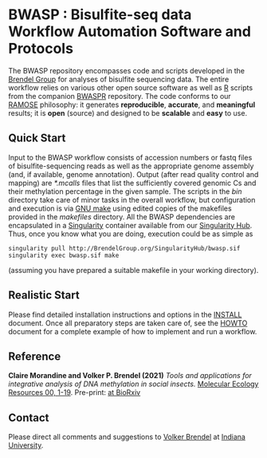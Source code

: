 # BWASP : Bisulfite-seq data Workflow Automation Software and Protocols

The BWASP repository encompasses code and scripts developed in the
[Brendel Group](http://brendelgroup.org/) for analyses of bisulfite sequencing
data.
The entire workflow relies on various other open source software as well as
[R](https://www.r-project.org/) scripts from the companion
[BWASPR](https://github.com/BrendelGroup/BWASPR) repository.
The code conforms to our [RAMOSE](https://brendelgroup.github.io/)
philosophy: it generates __reproducible__, __accurate__, and __meaningful__
results; it is __open__ (source) and designed to be __scalable__ and
__easy__ to use.


## Quick Start

Input to the BWASP workflow consists of accession numbers or fastq files of
bisulfite-sequencing reads as well as the appropriate genome assembly (and, if
available, genome annotation).
Output (after read quality control and mapping) are _*.mcalls_ files that list
the sufficiently covered genomic Cs and their methylation percentage in the
given sample.
The scripts in the _bin_ directory take care of minor tasks in the overall
workflow, but configuration and execution is via
[GNU make](https://www.gnu.org/software/make/) using edited copies of the
makefiles provided in the _makefiles_ directory.
All the BWASP dependencies are encapsulated in a
[Singularity](https://apptainer.org/) container available from our
[Singularity Hub](http://BrendelGroup.org/SingularityHub/).
Thus, once you know what you are doing, execution could be as simple as

```
singularity pull http://BrendelGroup.org/SingularityHub/bwasp.sif
singularity exec bwasp.sif make
```

(assuming you have prepared a suitable makefile in your working directory).


## Realistic Start

Please find detailed installation instructions and options in the
[INSTALL](./INSTALL.md) document.
Once all preparatory steps are taken care of, see the [HOWTO](./HOWTO.md)
document for a complete example of how to implement and run a workflow.


## Reference

__Claire Morandine and Volker P. Brendel (2021)__
 _Tools and applications for integrative analysis of DNA methylation in social insects._
[Molecular Ecology Resources 00, 1-19](https://onlinelibrary.wiley.com/doi/10.1111/1755-0998).
Pre-print: [at BioRxiv](https://www.biorxiv.org/content/10.1101/2021.08.19.457008v3)


## Contact

Please direct all comments and suggestions to
[Volker Brendel](<mailto:vbrendel@indiana.edu>)
at [Indiana University](http://brendelgroup.org/).

